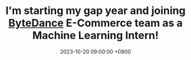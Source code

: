 ---
title: >-
    I'm starting my gap year and joining <a href='https://www.bytedance.com/en/'>ByteDance</a> E-Commerce team as a Machine Learning Intern!
date: 2023-10-20 09:00:00 +0800
--- 
